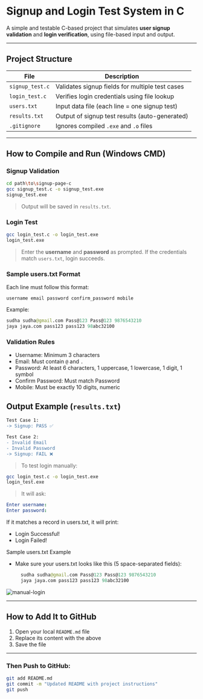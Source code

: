 # Signup and Login Test System in C

A simple and testable C-based project that simulates **user signup validation** and **login verification**, using file-based input and output.

---


## Project Structure

| File               | Description                                      |
|--------------------|--------------------------------------------------|
| `signup_test.c`    | Validates signup fields for multiple test cases  |
| `login_test.c`     | Verifies login credentials using file lookup     |
| `users.txt`        | Input data file (each line = one signup test)    |
| `results.txt`      | Output of signup test results (auto-generated)   |
| `.gitignore`       | Ignores compiled `.exe` and `.o` files           |

---


## How to Compile and Run (Windows CMD)

### Signup Validation

```bash
cd path\to\signup-page-c
gcc signup_test.c -o signup_test.exe
signup_test.exe
```
> Output will be saved in `results.txt`.

### Login Test

```bash
gcc login_test.c -o login_test.exe
login_test.exe
```
> Enter the **username** and **password** as prompted. If the credentials match `users.txt`, login succeeds.

### Sample users.txt Format

Each line must follow this format:
```ngnix
username email password confirm_password mobile
```

Example:
```graphql
sudha sudha@gmail.com Pass@123 Pass@123 9876543210
jaya jaya.com pass123 pass123 98abc32100
```
### Validation Rules
- Username: Minimum 3 characters
- Email: Must contain `@` and `.`
- Password: At least 6 characters, 1 uppercase, 1 lowercase, 1 digit, 1 symbol
- Confirm Password: Must match Password
- Mobile: Must be exactly 10 digits, numeric


## Output Example (`results.txt`)

```diff
Test Case 1:
-> Signup: PASS ✅

Test Case 2:
- Invalid Email
- Invalid Password
-> Signup: FAIL ❌
```

> To test login manually:
```bash
gcc login_test.c -o login_test.exe
login_test.exe
```
 > It will ask:
```yaml
Enter username:
Enter password:
```

If it matches a record in users.txt, it will print:
 - Login Successful!
 - Login Failed!

Sample users.txt Example
- Make sure your users.txt looks like this (5 space-separated fields):
  ```graphql
    sudha sudha@gmail.com Pass@123 Pass@123 9876543210
    jaya jaya.com pass123 pass123 98abc32100
  ```
![manual-login](https://github.com/user-attachments/assets/d4c0edda-f77b-4d56-911a-c85180ee3d43)

---

##  How to Add It to GitHub

1. Open your local `README.md` file
2. Replace its content with the above
3. Save the file

---

### Then Push to GitHub:

```bash
git add README.md
git commit -m "Updated README with project instructions"
git push
```

